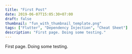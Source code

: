 ```yaml
---
title: "First Post"
date: 2019-06-07T15:05:30+07:00
draft: false
thumbnail: "fun_with_thumbnail_template.png"
tags: ["Flutter", "Dependency Injection", "Cheat Sheet"]
description: "First page. Doing some testing."
---
```


First page. Doing some testing.